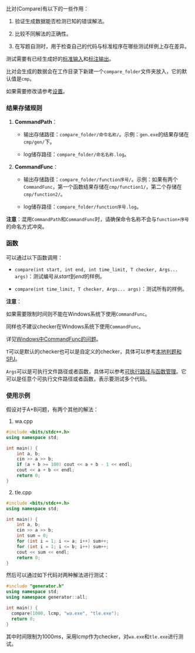 比对(Compare)有以下的一些作用：

1. 验证生成数据能否检测已知的错误解法。
   
2. 比较不同解法的正确性。
   
3. 在写题自测时，用于检查自己的代码与标准程序在哪些测试样例上存在差异。

测试需要有已经生成好的[标准输入](inputs.md)和[标注输出](outputs.md)。

比对会生成的数据会在工作目录下新建一个`compare_folder`文件夹放入，它的默认值是`cmp`。

如果需要修改请参考[设置](../setting/setting.md)。

### 结果存储规则

1. **CommandPath**：

   - 输出存储路径：`compare_folder/命令名称/`。示例：`gen.exe`的结果存储在`cmp/gen/`下。
  
   - log储存路径：`compare_folder/命名名称.log`。

2. **CommandFunc**：
   
   - 输出存储路径：`compare_folder/function序号/`。示例：如果有两个`CommandFunc`，第一个函数结果存储在`cmp/function1/`，第二个存储在`cmp/function2/`。
  
   - log储存路径：`compare_folder/function序号.log`。

**注意**：混用`CommandPath`和`CommandFunc`时，请确保命令名称不会与`function+序号`的命名方式冲突。

### 函数

可以通过以下函数调用：

- `compare(int start, int end, int time_limit, T checker, Args... args)`：测试编号从$start$到$end$的样例。

- `compare(int time_limit, T checker, Args... args)`：测试所有的样例。

**注意**：

如果需要限制时间则不能在Windows系统下使用`CommandFunc`。

同样也不建议checker在Windows系统下使用`CommandFunc`。

详见[Windows中CommandFunc的问题](../../developer/problem/windows.md)。

`T`可以是默认的checker也可以是自定义的checker，具体可以参考[本地判题和SPJ](checker.md)。

`Args`可以是可执行文件路径或者函数，具体可以参考[可执行路径与函数管理](command_path_func.md)。它可以是任意个可执行文件路径或者函数，表示要测试多个代码。

### 使用示例

假设对于A+B问题，有两个其他的解法：

1. wa.cpp

```cpp
#include <bits/stdc++.h>
using namespace std;

int main() {
    int a, b;
    cin >> a >> b;
    if (a + b >= 100) cout << a + b - 1 << endl;
    cout << a + b << endl;
    return 0;
}
```

2. tle.cpp

```cpp
#include <bits/stdc++.h>
using namespace std;

int main() {
    int a, b;
    cin >> a >> b;
    int sum = 0;
    for (int i = 1; i <= a; i++) sum++;
    for (int i = 1; i <= b; i++) sum++;
    cout << sum << endl;
    return 0;
}
```

然后可以通过如下代码对两种解法进行测试：

```cpp
#include "generator.h"
using namespace std;
using namespace generator::all;

int main() {
  compare(1000, lcmp, "wa.exe", "tle.exe");
  return 0;
}
```

其中时间限制为$1000ms$，采用lcmp作为checker，对`wa.exe`和`tle.exe`进行测试。